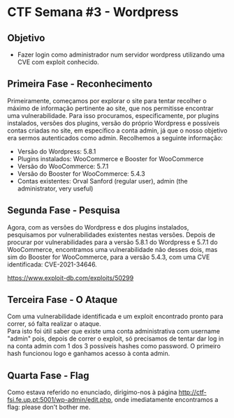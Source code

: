 # CTF Semana #3 - Wordpress

## Objetivo

- Fazer login como administrador num servidor wordpress utilizando uma CVE com exploit conhecido.

## Primeira Fase - Reconhecimento

Primeiramente, começamos por explorar o site para tentar recolher o máximo de informação pertinente ao site, que nos permitisse encontrar uma vulnerabilidade. Para isso procuramos, especificamente, por plugins instalados, versões dos plugins, versão do próprio Wordpress e possíveis contas criadas no site, em específico a conta admin, já que o nosso objetivo era sermos autenticados como admin. Recolhemos a seguinte informação:

- Versão do Wordpress: 5.8.1
- Plugins instalados: WooCommerce e Booster for WooCommerce
- Versão do WooCommerce: 5.7.1
- Versão do Booster for WooCommerce: 5.4.3
- Contas existentes: Orval Sanford (regular user), admin (the administrator, very useful)

## Segunda Fase - Pesquisa

Agora, com as versões do Wordpress e dos plugins instalados, pesquisamos por vulnerabilidades existentes nestas versões. Depois de procurar por vulnerabilidades para a versão 5.8.1 do Wordpress e 5.7.1 do WooCommerce, encontramos uma vulnerabilidade não desses dois, mas sim do Booster for WooCommerce, para a versão 5.4.3, com uma CVE identificada: CVE-2021-34646.

https://www.exploit-db.com/exploits/50299


## Terceira Fase - O Ataque

Com uma vulnerabilidade identificada e um exploit encontrado pronto para correr, só falta realizar o ataque.  
Para isto foi útil saber que existe uma conta administrativa com username "admin" pois, depois de correr o exploit, só precisamos de tentar dar log in na conta admin com 1 dos 3 possíveis hashes como password. 
O primeiro hash funcionou logo e ganhamos acesso à conta admin. 

## Quarta Fase - Flag

Como estava referido no enunciado, dirigimo-nos à página http://ctf-fsi.fe.up.pt:5001/wp-admin/edit.php, onde imediatamente encontramos a flag: please don't bother me.
